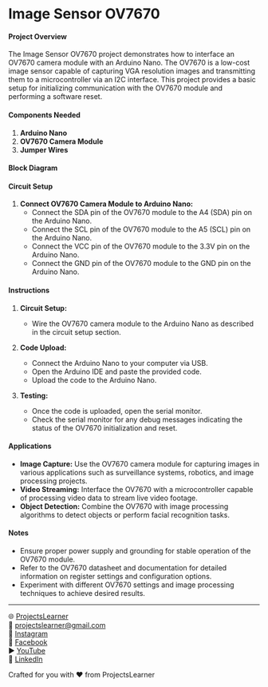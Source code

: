 # Image Sensor OV7670

#### Project Overview

The Image Sensor OV7670 project demonstrates how to interface an OV7670 camera module with an Arduino Nano. The OV7670 is a low-cost image sensor capable of capturing VGA resolution images and transmitting them to a microcontroller via an I2C interface. This project provides a basic setup for initializing communication with the OV7670 module and performing a software reset.

#### Components Needed

1. **Arduino Nano**
2. **OV7670 Camera Module**
3. **Jumper Wires**

#### Block Diagram


#### Circuit Setup

1. **Connect OV7670 Camera Module to Arduino Nano:**
   - Connect the SDA pin of the OV7670 module to the A4 (SDA) pin on the Arduino Nano.
   - Connect the SCL pin of the OV7670 module to the A5 (SCL) pin on the Arduino Nano.
   - Connect the VCC pin of the OV7670 module to the 3.3V pin on the Arduino Nano.
   - Connect the GND pin of the OV7670 module to the GND pin on the Arduino Nano.

#### Instructions

1. **Circuit Setup:**
   - Wire the OV7670 camera module to the Arduino Nano as described in the circuit setup section.

2. **Code Upload:**
   - Connect the Arduino Nano to your computer via USB.
   - Open the Arduino IDE and paste the provided code.
   - Upload the code to the Arduino Nano.

3. **Testing:**
   - Once the code is uploaded, open the serial monitor.
   - Check the serial monitor for any debug messages indicating the status of the OV7670 initialization and reset.

#### Applications

- **Image Capture:** Use the OV7670 camera module for capturing images in various applications such as surveillance systems, robotics, and image processing projects.
- **Video Streaming:** Interface the OV7670 with a microcontroller capable of processing video data to stream live video footage.
- **Object Detection:** Combine the OV7670 with image processing algorithms to detect objects or perform facial recognition tasks.

#### Notes

- Ensure proper power supply and grounding for stable operation of the OV7670 module.
- Refer to the OV7670 datasheet and documentation for detailed information on register settings and configuration options.
- Experiment with different OV7670 settings and image processing techniques to achieve desired results.

---

🌐 [ProjectsLearner](https://projectslearner.com/learn/arduino-nano-image-sensor-ov7670)  
📧 [projectslearner@gmail.com](mailto:projectslearner@gmail.com)  
📸 [Instagram](https://www.instagram.com/projectslearner/)  
📘 [Facebook](https://www.facebook.com/projectslearner)  
▶️ [YouTube](https://www.youtube.com/@ProjectsLearner)  
📘 [LinkedIn](https://www.linkedin.com/in/projectslearner)  

Crafted for you with ❤️ from ProjectsLearner